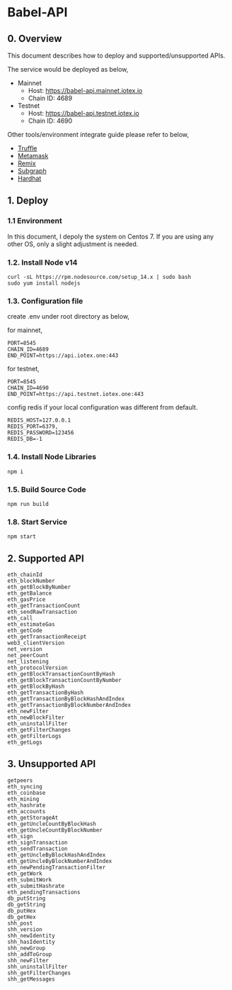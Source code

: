# Babel-API

## 0. Overview

This document describes how to deploy and supported/unsupported APIs.

The service would be deployed as below,
* Mainnet
  - Host: https://babel-api.mainnet.iotex.io
  - Chain ID: 4689
* Testnet
  - Host: https://babel-api.testnet.iotex.io
  - Chain ID: 4690

Other tools/environment integrate guide please refer to below,

* [Truffle](./doc/truffle.md)
* [Metamask](./doc/metamask.md)
* [Remix](./doc/remix.md)
* [Subgraph](./doc/subgraph.md)
* [Hardhat](./doc/hardhat.md)

## 1. Deploy

### 1.1 Environment
In this document, I depoly the system on Centos 7. If you are using any other OS, only a slight adjustment is needed.

### 1.2. Install Node v14
```
curl -sL https://rpm.nodesource.com/setup_14.x | sudo bash
sudo yum install nodejs
```

### 1.3. Configuration file
create .env under root directory as below,

for mainnet,
```
PORT=8545
CHAIN_ID=4689
END_POINT=https://api.iotex.one:443
```

for testnet,
```
PORT=8545
CHAIN_ID=4690
END_POINT=https://api.testnet.iotex.one:443
```

config redis if your local configuration was different from default.
```
REDIS_HOST=127.0.0.1
REDIS_PORT=6379,
REDIS_PASSWORD=123456
REDIS_DB=-1
```

### 1.4. Install Node Libraries
```
npm i
```

### 1.5. Build Source Code
```
npm run build
```

### 1.8. Start Service
```
npm start
```

## 2. Supported API
```
eth_chainId
eth_blockNumber
eth_getBlockByNumber
eth_getBalance
eth_gasPrice
eth_getTransactionCount
eth_sendRawTransaction
eth_call
eth_estimateGas
eth_getCode
eth_getTransactionReceipt
web3_clientVersion
net_version
net_peerCount
net_listening
eth_protocolVersion
eth_getBlockTransactionCountByHash
eth_getBlockTransactionCountByNumber
eth_getBlockByHash
eth_getTransactionByHash
eth_getTransactionByBlockHashAndIndex
eth_getTransactionByBlockNumberAndIndex
eth_newFilter
eth_newBlockFilter
eth_uninstallFilter
eth_getFilterChanges
eth_getFilterLogs
eth_getLogs
```

## 3. Unsupported API
```
getpeers
eth_syncing
eth_coinbase
eth_mining
eth_hashrate
eth_accounts
eth_getStorageAt
eth_getUncleCountByBlockHash
eth_getUncleCountByBlockNumber
eth_sign
eth_signTransaction
eth_sendTransaction
eth_getUncleByBlockHashAndIndex
eth_getUncleByBlockNumberAndIndex
eth_newPendingTransactionFilter
eth_getWork
eth_submitWork
eth_submitHashrate
eth_pendingTransactions
db_putString
db_getString
db_putHex
db_getHex
shh_post
shh_version
shh_newIdentity
shh_hasIdentity
shh_newGroup
shh_addToGroup
shh_newFilter
shh_uninstallFilter
shh_getFilterChanges
shh_getMessages
```